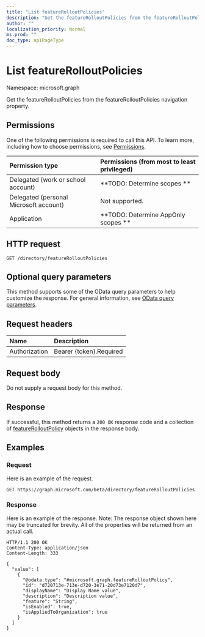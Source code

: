 ```yaml
---
title: "List featureRolloutPolicies"
description: "Get the featureRolloutPolicies from the featureRolloutPolicies navigation property."
author: ""
localization_priority: Normal
ms.prod: ""
doc_type: apiPageType
---
```


# List featureRolloutPolicies

Namespace: microsoft.graph

Get the featureRolloutPolicies from the featureRolloutPolicies navigation property.

## Permissions
One of the following permissions is required to call this API. To learn more, including how to choose permissions, see [Permissions](/concepts/permissions-reference.md).

|Permission type|Permissions (from most to least privileged)|
|:---|:---|
|Delegated (work or school account)|**TODO: Determine scopes **|
|Delegated (personal Microsoft account)|Not supported.|
|Application|**TODO: Determine AppOnly scopes **|

## HTTP request
<!-- {
  "blockType": "ignored"
}
-->
``` http
GET /directory/featureRolloutPolicies
```

## Optional query parameters
This method supports some of the OData query parameters to help customize the response. For general information, see [OData query parameters](/graph/query-parameters).

## Request headers
|Name|Description|
|:---|:---|
|Authorization|Bearer {token}.Required|

## Request body
Do not supply a request body for this method.

## Response
If successful, this method returns a `200 OK` response code and a collection of [featureRolloutPolicy](../resources/featurerolloutpolicy.md) objects in the response body.

## Examples

### Request
Here is an example of the request.
<!-- {
  "blockType": "request",
  "name": "get_featurerolloutpolicy"
}
-->
``` http
GET https://graph.microsoft.com/beta/directory/featureRolloutPolicies
```

### Response
Here is an example of the response. Note: The response object shown here may be truncated for brevity. All of the properties will be returned from an actual call.
<!-- {
  "blockType": "response",
  "truncated": true,
  "@odata.type": "collection(microsoft.graph.featurerolloutpolicy)"
}
-->
``` http
HTTP/1.1 200 OK
Content-Type: application/json
Content-Length: 333

{
  "value": [
    {
      "@odata.type": "#microsoft.graph.featureRolloutPolicy",
      "id": "d720713e-713e-d720-3e71-20d73e7120d7",
      "displayName": "Display Name value",
      "description": "Description value",
      "feature": "String",
      "isEnabled": true,
      "isAppliedToOrganization": true
    }
  ]
}
```


